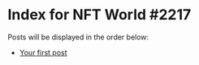 # Index for NFT World #2217
Posts will be displayed in the order below:

- [Your first post](./001-first.md)

